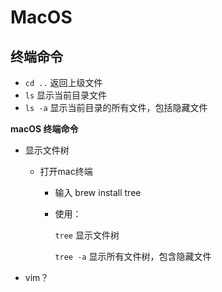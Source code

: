 # MacOS

## 终端命令

-  `cd ..`  返回上级文件
- `ls`  显示当前目录文件
- `ls -a` 显示当前目录的所有文件，包括隐藏文件

**macOS 终端命令**

- 显示文件树

  - 打开mac终端

    - 输入 brew install tree

    - 使用：

      `tree` 显示文件树

      `tree -a` 显示所有文件树，包含隐藏文件

- vim？